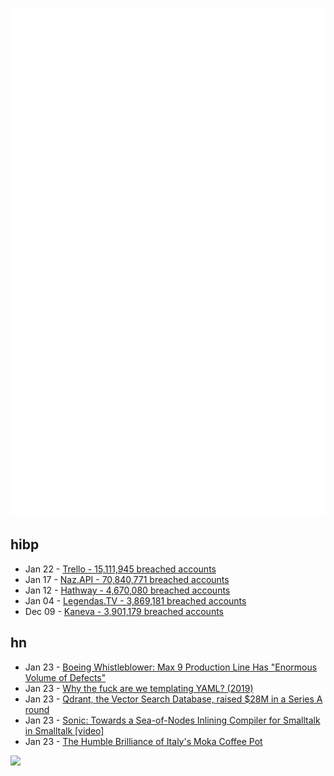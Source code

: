 ![Metrics](https://raw.githubusercontent.com/phixion/phixion/master/metrics.svg)

## hibp

<!--
for https://github.com/phixion/phixion/blob/main/.github/workflows/feeds.yml
-->
<!--START_SECTION:haveibeenpwnd-->
- Jan 22 - [Trello - 15,111,945 breached accounts](https://haveibeenpwned.com/PwnedWebsites#Trello)
- Jan 17 - [Naz.API - 70,840,771 breached accounts](https://haveibeenpwned.com/PwnedWebsites#NazApi)
- Jan 12 - [Hathway - 4,670,080 breached accounts](https://haveibeenpwned.com/PwnedWebsites#Hathway)
- Jan 04 - [Legendas.TV - 3,869,181 breached accounts](https://haveibeenpwned.com/PwnedWebsites#LegendasTV)
- Dec 09 - [Kaneva - 3,901,179 breached accounts](https://haveibeenpwned.com/PwnedWebsites#Kaneva)
<!--END_SECTION:haveibeenpwnd-->

## hn

<!--
for https://github.com/phixion/phixion/blob/main/.github/workflows/feeds.yml
-->
<!--START_SECTION:hn-->
- Jan 23 - [Boeing Whistleblower: Max 9 Production Line Has "Enormous Volume of Defects"](https://viewfromthewing.com/boeing-whistleblower-production-line-has-enormous-volume-of-defects-bolts-on-max-9-werent-installed/)
- Jan 23 - [Why the fuck are we templating YAML? (2019)](https://leebriggs.co.uk/blog/2019/02/07/why-are-we-templating-yaml)
- Jan 23 - [Qdrant, the Vector Search Database, raised $28M in a Series A round](https://qdrant.tech/blog/series-a-funding-round/)
- Jan 23 - [Sonic: Towards a Sea-of-Nodes Inlining Compiler for Smalltalk in Smalltalk [video]](https://www.youtube.com/watch?v=tcnN7yWCPGM)
- Jan 23 - [The Humble Brilliance of Italy's Moka Coffee Pot](https://www.atlasobscura.com/articles/make-coffee-moka-pot)
<!--END_SECTION:hn-->

<!--
for https://yhype.me
-->
![](https://hit.yhype.me/github/profile?user_id=13013670)
